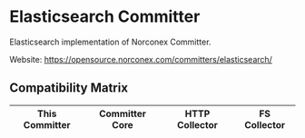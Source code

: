 Elasticsearch Committer
==============

Elasticsearch implementation of Norconex Committer.

Website: https://opensource.norconex.com/committers/elasticsearch/

## Compatibility Matrix

| This Committer   | Committer Core | HTTP Collector | FS Collector |
| ---------------- | -------------- | -------------- | ------------ |

 